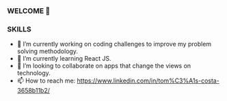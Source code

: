 ### WELCOME 👋

### SKILLS

- 🔭 I’m currently working on coding challenges to improve my problem solving methodology.
- 🌱 I’m currently learning React JS.
- 👯 I’m looking to collaborate on apps that change the views on technology.
- 📫 How to reach me: https://www.linkedin.com/in/tom%C3%A1s-costa-3658b11b2/

